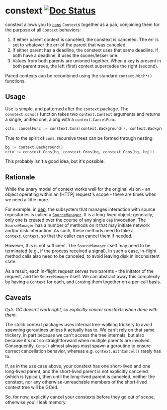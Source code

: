 # constext [![Doc Status](https://godoc.org/github.com/sdboyer/constext?status.png)](https://godoc.org/github.com/sdboyer/constext)

constext allows you to [`cons`](https://en.wikipedia.org/wiki/Cons) `Context`s
together as a pair, conjoining them for the purpose of all `Context` behaviors:

1. If either parent context is canceled, the constext is canceled. The
   err is set to whatever the err of the parent that was canceled.
2. If either parent has a deadline, the constext uses that same
   deadline. If both have a deadline, it uses the sooner/lesser one.
3. Values from both parents are unioned together. When a key is present in both
   parent trees, the left (first) context supercedes the right (second).

Paired contexts can be recombined using the standard `context.With*()`
functions.

## Usage

Use is simple, and patterned after the `context` package. The `constext.Cons()`
function takes two `context.Context` arguments and returns a single, unified
one, along with a `context.CancelFunc`.

```go
cctx, cancelFunc := constext.Cons(context.Background(), context.Background())
```

True to the spirit of `cons`, recursive trees can be formed through
nesting:

```go
bg := context.Background()
cctx := constext.Cons(bg, constext.Cons(bg, constext.Cons(bg, bg)))
```

This probably isn't a good idea, but it's possible.

## Rationale

While the unary model of context works well for the original vision - an object
operating within an [HTTP] request's scope - there are times when we need a
little more.

For example: in [dep](https://github.com/golang/dep), the subsystem that
manages interaction with source repositories is called a
[`SourceManager`](https://godoc.org/github.com/sdboyer/gps#SourceManager). It
is a long-lived object; generally, only one is created over the course of any
single `dep` invocation. The `SourceManager` has a number of methods on it that
may initiate network and/or disk interaction. As such, these methods need to
take a `context.Context`, so that the caller can cancel them if needed.

However, this is not sufficient. The `SourceManager` itself may need to be
terminated (e.g., if the process received a signal). In such a case, in-flight
method calls also need to be canceled, to avoid leaving disk in inconsistent
state.

As a result, each in-flight request serves two parents - the initator of the
request, and the `SourceManager` itself. We can abstract away this complexity
by having a `Context` for each, and `Cons`ing them together on a per-call
basis.

## Caveats

_tl;dr: GC doesn't work right, so explicitly cancel constexts when done with them._

The stdlib context packages uses internal tree-walking trickery to avoid
spawning goroutines unless it actually has to. We can't rely on that same
trickery, in part because we can't access the tree internals, but also because
it's not so straightforward when multiple parents are involved. Consequently,
`Cons()` almost always must spawn a goroutine to ensure correct cancellation
behavior, whereas e.g. `context.WithCancel()` rarely has to.

If, as in the use case above, your constext has one short-lived and one
long-lived parent, and the short-lived parent is not explicitly canceled (which
is typical), then until the long-lived parent is canceled, neither the
constext, nor any otherwise-unreachable members of the short-lived context tree
will be GCed.

So, for now, explicitly cancel your constexts before they go out of scope,
otherwise you'll leak memory.
